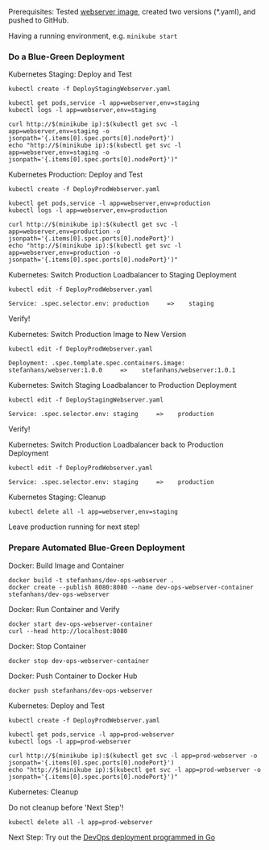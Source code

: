 Prerequisites: Tested [webserver image](../../Images/webserver), created two versions (*.yaml), and pushed to GitHub.

Having a running environment, e.g. `minikube start`

### Do a Blue-Green Deployment

Kubernetes Staging: Deploy and Test

    kubectl create -f DeployStagingWebserver.yaml
    
    kubectl get pods,service -l app=webserver,env=staging
    kubectl logs -l app=webserver,env=staging
    
    curl http://$(minikube ip):$(kubectl get svc -l app=webserver,env=staging -o jsonpath='{.items[0].spec.ports[0].nodePort}')
    echo "http://$(minikube ip):$(kubectl get svc -l app=webserver,env=staging -o jsonpath='{.items[0].spec.ports[0].nodePort}')"

Kubernetes Production: Deploy and Test

    kubectl create -f DeployProdWebserver.yaml
    
    kubectl get pods,service -l app=webserver,env=production
    kubectl logs -l app=webserver,env=production
    
    curl http://$(minikube ip):$(kubectl get svc -l app=webserver,env=production -o jsonpath='{.items[0].spec.ports[0].nodePort}')
    echo "http://$(minikube ip):$(kubectl get svc -l app=webserver,env=production -o jsonpath='{.items[0].spec.ports[0].nodePort}')"
    
Kubernetes: Switch Production Loadbalancer to Staging Deployment

    kubectl edit -f DeployProdWebserver.yaml
    
    Service: .spec.selector.env: production     =>    staging
    
Verify!    

Kubernetes: Switch Production Image to New Version 
  
    kubectl edit -f DeployProdWebserver.yaml
    
    Deployment: .spec.template.spec.containers.image: stefanhans/webserver:1.0.0     =>    stefanhans/webserver:1.0.1
    
Kubernetes: Switch Staging Loadbalancer to Production Deployment 

    kubectl edit -f DeployStagingWebserver.yaml
    
    Service: .spec.selector.env: staging     =>    production
    
Verify!   

Kubernetes: Switch Production Loadbalancer back to Production Deployment

    kubectl edit -f DeployProdWebserver.yaml
    
    Service: .spec.selector.env: staging     =>    production
    
Kubernetes Staging: Cleanup

    kubectl delete all -l app=webserver,env=staging
  
Leave production running for next step!

### Prepare Automated Blue-Green Deployment  

Docker: Build Image and Container

    docker build -t stefanhans/dev-ops-webserver .
    docker create --publish 8080:8080 --name dev-ops-webserver-container stefanhans/dev-ops-webserver
    
Docker: Run Container and Verify

    docker start dev-ops-webserver-container
    curl --head http://localhost:8080
    
Docker: Stop Container

    docker stop dev-ops-webserver-container
    
Docker: Push Container to Docker Hub

    docker push stefanhans/dev-ops-webserver

Kubernetes: Deploy and Test

    kubectl create -f DeployProdWebserver.yaml
    
    kubectl get pods,service -l app=prod-webserver
    kubectl logs -l app=prod-webserver
    
    curl http://$(minikube ip):$(kubectl get svc -l app=prod-webserver -o jsonpath='{.items[0].spec.ports[0].nodePort}')
    echo "http://$(minikube ip):$(kubectl get svc -l app=prod-webserver -o jsonpath='{.items[0].spec.ports[0].nodePort}')"
    
Kubernetes: Cleanup

Do not cleanup before 'Next Step'!
    
    kubectl delete all -l app=prod-webserver
    
Next Step: Try out the [DevOps deployment programmed in Go](../../Deployments/dev-ops)
    